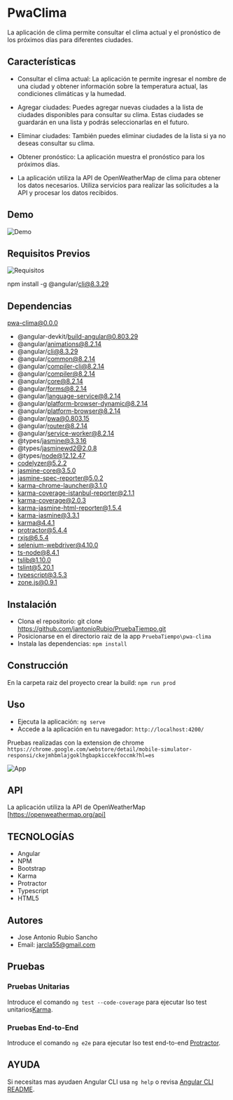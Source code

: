 # PwaClima

La aplicación de clima  permite consultar el clima actual y el pronóstico de los próximos días para diferentes ciudades.

## Características

- Consultar el clima actual: La aplicación te permite ingresar el nombre de una ciudad y obtener información sobre la temperatura actual, las condiciones climáticas y la humedad.

- Agregar ciudades: Puedes agregar nuevas ciudades a la lista de ciudades disponibles para consultar su clima. Estas ciudades se guardarán en una lista y podrás seleccionarlas en el futuro.

- Eliminar ciudades: También puedes eliminar ciudades de la lista si ya no deseas consultar su clima.

- Obtener pronóstico: La aplicación muestra el pronóstico para los próximos días. 

- La aplicación utiliza la API de OpenWeatherMap de clima para obtener los datos necesarios. Utiliza servicios para realizar las solicitudes a la API y procesar los datos recibidos.

## Demo


![Demo](src/assets/images/demo.gif)

## Requisitos Previos

![Requisitos](src/assets/images/Caracteristicas.jpg)

npm install -g @angular/cli@8.3.29

## Dependencias

pwa-clima@0.0.0 
- @angular-devkit/build-angular@0.803.29
- @angular/animations@8.2.14
- @angular/cli@8.3.29
- @angular/common@8.2.14
- @angular/compiler-cli@8.2.14
- @angular/compiler@8.2.14
- @angular/core@8.2.14
- @angular/forms@8.2.14
- @angular/language-service@8.2.14
- @angular/platform-browser-dynamic@8.2.14
- @angular/platform-browser@8.2.14
- @angular/pwa@0.803.15
- @angular/router@8.2.14
- @angular/service-worker@8.2.14
- @types/jasmine@3.3.16
- @types/jasminewd2@2.0.8
- @types/node@12.12.47
- codelyzer@5.2.2
- jasmine-core@3.5.0
- jasmine-spec-reporter@5.0.2
- karma-chrome-launcher@3.1.0
- karma-coverage-istanbul-reporter@2.1.1
- karma-coverage@2.0.3
- karma-jasmine-html-reporter@1.5.4
- karma-jasmine@3.3.1
- karma@4.4.1
- protractor@5.4.4
- rxjs@6.5.4
- selenium-webdriver@4.10.0
- ts-node@8.4.1
- tslib@1.10.0
- tslint@5.20.1
- typescript@3.5.3
- zone.js@0.9.1

## Instalación

- Clona el repositorio: git clone <https://github.com/jantonioRubio/PruebaTiempo.git>
- Posicionarse en el directorio raiz de la app `PruebaTiempo\pwa-clima`
- Instala las dependencias: `npm install`

## Construcción

En la carpeta raiz del proyecto crear la build: `npm run prod`

## Uso

- Ejecuta la aplicación: `ng serve`
- Accede a la aplicación en tu navegador: `http://localhost:4200/`

Pruebas realizadas con la extension de chrome
`https://chrome.google.com/webstore/detail/mobile-simulator-responsi/ckejmhbmlajgoklhgbapkiccekfoccmk?hl=es`

![App](src/assets/images/Application.jpg)

## API

La aplicación  utiliza la API de OpenWeatherMap [https://openweathermap.org/api]

## TECNOLOGÍAS 
- Angular
- NPM
- Bootstrap
- Karma
- Protractor
- Typescript
- HTML5

## Autores

- Jose Antonio Rubio Sancho 
- Email: jarcla55@gmail.com

## Pruebas

### Pruebas Unitarias

Introduce el comando `ng test --code-coverage` para ejecutar lso test unitarios[Karma](https://karma-runner.github.io).

### Pruebas End-to-End

Introduce el comando `ng e2e` para ejecutar lso test end-to-end [Protractor](http://www.protractortest.org/).

## AYUDA

Si necesitas mas ayudaen Angular CLI usa `ng help` o revisa [Angular CLI README](https://github.com/angular/angular-cli/blob/master/README.md).

